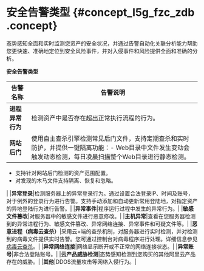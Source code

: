 # 安全告警类型 {#concept_l5g_fzc_zdb .concept}

态势感知全面和实时监测您资产的安全状况，并通过告警自动化关联分析能力帮助您更快速、准确地定位到安全风险事件，并对入侵事件和风险提供全面和准确的分析。

**安全告警类型**

|告警名称|告警说明|
|----|----|
|**进程异常行为**|检测资产中是否存在超出正常执行流程的行为。|
|**网站后门**|使用自主查杀引擎检测常见后门文件，支持定期查杀和实时防护，并提供一键隔离功能：-   Web目录中文件发生变动会触发动态检测，每日凌晨扫描整个Web目录进行静态检测。
-   支持针对网站后门检测的资产范围配置。
-   对发现的木马文件支持隔离、恢复和忽略。

|
|**异常登录**|检测服务器上的异常登录行为。通过设置合法登录IP、时间及账号，对于例外的登录行为进行告警。支持手动添加和自动更新常用登陆地，对指定资产的异地登陆行为进行告警。|
|**异常事件**|程序运行过程中发生的异常行为。|
|**敏感文件篡改**|对服务器中的敏感文件进行恶意修改。|
|**主机异常**|查看在您服务器检测到的异常进程行为、敏感文件篡改、异常网络连接、异常事件和可疑文件等。|
|**恶意进程（病毒云查杀）**|采用云+端的查杀机制，对服务器进行实时检测，并对检测到的病毒文件提供实时告警。您可通过控制台对病毒程序进行处理。详细信息参见[病毒云查杀](intl.zh-CN/产品简介/产品优势/病毒云查杀.md#)。|
|**异常网络连接**|网络显示断开或不正常的网络连接状态。|
|**异常账号**|非合法登陆账号。|
|**云产品威胁检测**|态势感知检测到您购买的其他阿里云产品存在的威胁。|
|**其他**|DDOS流量攻击等网络入侵行为。|

